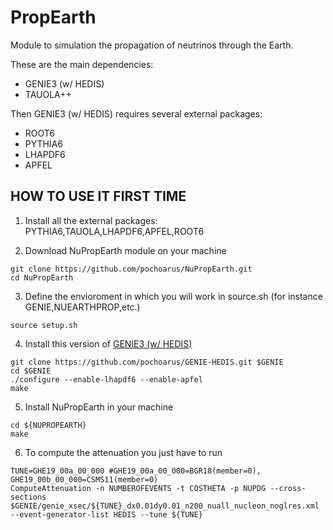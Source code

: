 # PropEarth
Module to simulation the propagation of neutrinos through the Earth.

These are the main dependencies:

- GENIE3 (w/ HEDIS)
- TAUOLA++

Then GENIE3 (w/ HEDIS) requires several external packages:

- ROOT6
- PYTHIA6
- LHAPDF6
- APFEL


## HOW TO USE IT FIRST TIME

1. Install all the external packages: PYTHIA6,TAUOLA,LHAPDF6,APFEL,ROOT6

2. Download NuPropEarth module on your machine 

```
git clone https://github.com/pochoarus/NuPropEarth.git
cd NuPropEarth
```

3. Define the envioroment in which you will work in source.sh (for instance GENIE,NUEARTHPROP,etc.)

```
source setup.sh
```

4. Install this version of [GENIE3 (w/ HEDIS)](https://https://github.com/pochoarus/GENIE-HEDIS/tree/apfel)

```
git clone https://github.com/pochoarus/GENIE-HEDIS.git $GENIE
cd $GENIE
./configure --enable-lhapdf6 --enable-apfel
make
```

5. Install NuPropEarth in your machine

```
cd ${NUPROPEARTH}
make
```

6. To compute the attenuation you just have to run

```
TUNE=GHE19_00a_00_000 #GHE19_00a_00_000=BGR18(member=0), GHE19_00b_00_000=CSMS11(member=0)
ComputeAttenuation -n NUMBEROFEVENTS -t COSTHETA -p NUPDG --cross-sections $GENIE/genie_xsec/${TUNE}_dx0.01dy0.01_n200_nuall_nucleon_noglres.xml --event-generator-list HEDIS --tune ${TUNE}
```




